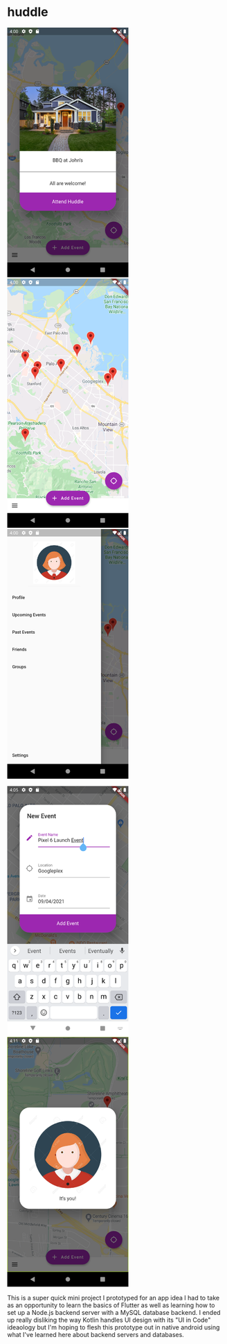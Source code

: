 # huddle

<p float="left">
  <img src="/pics/pic_1.png" width="280" />
  <img src="/pics/pic_2.png" width="280" />
  <img src="/pics/pic_3.png" width="280" />
</p>
<p float="left">
  <img src="/pics/pic_4.png" width="280" />
  <img src="/pics/pic_5.png" width="280" />
</p>


This is a super quick mini project I prototyped for an app idea I had
to take as an opportunity to learn the basics of Flutter as well as
learning how to set up a Node.js backend server with a MySQL database
backend. I ended up really disliking the way Kotlin handles UI
design with its "UI in Code" ideaology but I'm hoping to flesh
this prototype out in native android using what I've learned here about
backend servers and databases.
